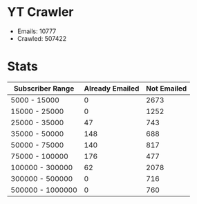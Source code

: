 # YT Crawler
- Emails: 10777
- Crawled: 507422

# Stats
| Subscriber Range  | Already Emailed | Not Emailed |
|-------|-------|-------|
| 5000 - 15000 | 0 | 2673 |
| 15000 - 25000 | 0 | 1252 |
| 25000 - 35000 | 47 | 743 |
| 35000 - 50000 | 148 | 688 |
| 50000 - 75000 | 140 | 817 |
| 75000 - 100000 | 176 | 477 |
| 100000 - 300000 | 62 | 2078 |
| 300000 - 500000 | 0 | 716 |
| 500000 - 1000000 | 0 | 760 |
